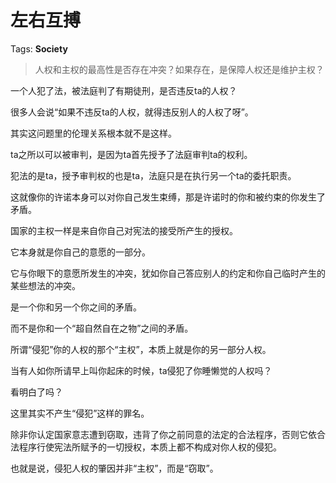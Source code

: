 # 左右互搏

Tags: **Society**

> 人权和主权的最高性是否存在冲突？如果存在，是保障人权还是维护主权？



一个人犯了法，被法庭判了有期徒刑，是否违反ta的人权？

很多人会说“如果不违反ta的人权，就得违反别人的人权了呀”。

其实这问题里的伦理关系根本就不是这样。

ta之所以可以被审判，是因为ta首先授予了法庭审判ta的权利。

犯法的是ta，授予审判权的也是ta，法庭只是在执行另一个ta的委托职责。

这就像你的许诺本身可以对你自己发生束缚，那是许诺时的你和被约束的你发生了矛盾。

国家的主权一样是来自你自己对宪法的接受所产生的授权。

它本身就是你自己的意愿的一部分。

它与你眼下的意愿所发生的冲突，犹如你自己答应别人的约定和你自己临时产生的某些想法的冲突。

是一个你和另一个你之间的矛盾。

而不是你和一个“超自然自在之物”之间的矛盾。

所谓“侵犯”你的人权的那个“主权”，本质上就是你的另一部分人权。

当有人如你所请早上叫你起床的时候，ta侵犯了你睡懒觉的人权吗？

看明白了吗？

这里其实不产生“侵犯”这样的罪名。

除非你认定国家意志遭到窃取，违背了你之前同意的法定的合法程序，否则它依合法程序行使宪法所赋予的一切授权，本质上都不构成对你人权的侵犯。

也就是说，侵犯人权的肇因并非“主权”，而是“窃取”。



